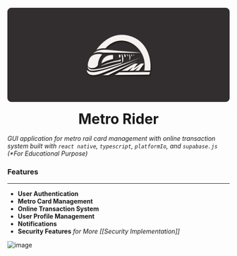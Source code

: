 
 ![image](docs/metro_rider_banner.png)

<p align='center' style="font-size: 32px; margin: 1rem;"><b>Metro Rider</b></p>

_GUI application for metro rail card management with online transaction system built with `react native`, `typescript`,  `platformIo`,  and `supabase.js` (*For Educational Purpose)_

### Features
---
- **User Authentication**
- **Metro Card Management**
- **Online Transaction System**
- **User Profile Management**
- **Notifications**
- **Security Features** _for More [[Security Implementation]]_


![image](metro_rider_info.png)